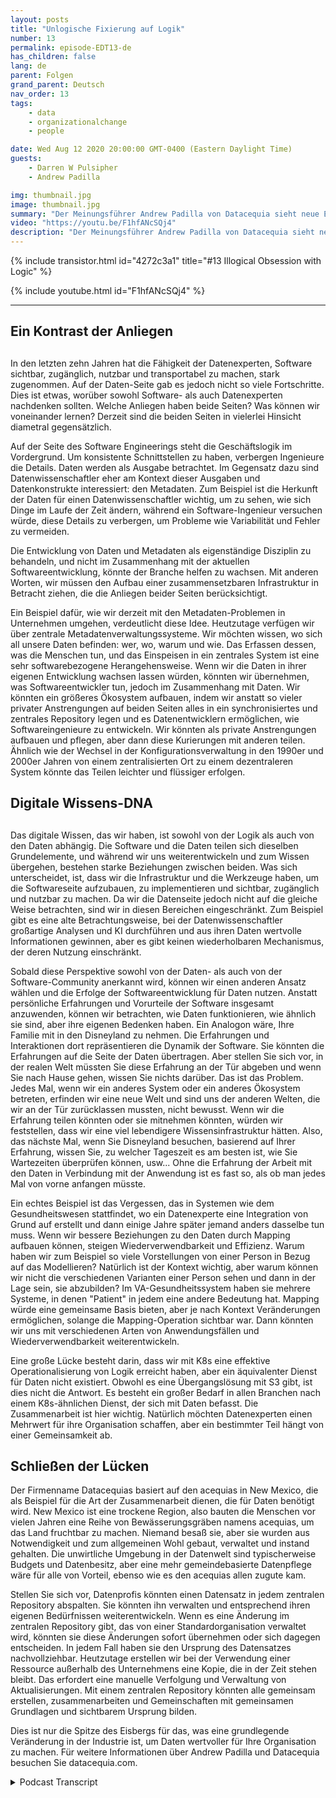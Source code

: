 ```yaml
---
layout: posts
title: "Unlogische Fixierung auf Logik"
number: 13
permalink: episode-EDT13-de
has_children: false
lang: de
parent: Folgen
grand_parent: Deutsch
nav_order: 13
tags:
    - data
    - organizationalchange
    - people

date: Wed Aug 12 2020 20:00:00 GMT-0400 (Eastern Daylight Time)
guests:
    - Darren W Pulsipher
    - Andrew Padilla

img: thumbnail.jpg
image: thumbnail.jpg
summary: "Der Meinungsführer Andrew Padilla von Datacequia sieht neue Entwicklungen im Bereich des Datenmanagements und der Zusammenarbeit vor, die es Daten ermöglichen würden, sich wie Software in Bezug auf Sichtbarkeit, Zugänglichkeit, Benutzerfreundlichkeit und Portabilität weiterzuentwickeln. Er skizziert, wie eine zusammensetzbare Infrastruktur die Anliegen sowohl von Softwareingenieuren als auch von Datenwissenschaftlern angehen würde."
video: "https://youtu.be/F1hfANcSQj4"
description: "Der Meinungsführer Andrew Padilla von Datacequia sieht neue Entwicklungen im Bereich des Datenmanagements und der Zusammenarbeit vor, die es Daten ermöglichen würden, sich wie Software in Bezug auf Sichtbarkeit, Zugänglichkeit, Benutzerfreundlichkeit und Portabilität weiterzuentwickeln. Er skizziert, wie eine zusammensetzbare Infrastruktur die Anliegen sowohl von Softwareingenieuren als auch von Datenwissenschaftlern angehen würde."
---
```


<div>
{% include transistor.html id="4272c3a1" title="#13 Illogical Obsession with Logic" %}

{% include youtube.html id="F1hfANcSQj4" %}
</div>

---

## Ein Kontrast der Anliegen <h2>

In den letzten zehn Jahren hat die Fähigkeit der Datenexperten, Software sichtbar, zugänglich, nutzbar und transportabel zu machen, stark zugenommen. Auf der Daten-Seite gab es jedoch nicht so viele Fortschritte. Dies ist etwas, worüber sowohl Software- als auch Datenexperten nachdenken sollten. Welche Anliegen haben beide Seiten? Was können wir voneinander lernen? Derzeit sind die beiden Seiten in vielerlei Hinsicht diametral gegensätzlich.

Auf der Seite des Software Engineerings steht die Geschäftslogik im Vordergrund. Um konsistente Schnittstellen zu haben, verbergen Ingenieure die Details. Daten werden als Ausgabe betrachtet. Im Gegensatz dazu sind Datenwissenschaftler eher am Kontext dieser Ausgaben und Datenkonstrukte interessiert: den Metadaten. Zum Beispiel ist die Herkunft der Daten für einen Datenwissenschaftler wichtig, um zu sehen, wie sich Dinge im Laufe der Zeit ändern, während ein Software-Ingenieur versuchen würde, diese Details zu verbergen, um Probleme wie Variabilität und Fehler zu vermeiden.

Die Entwicklung von Daten und Metadaten als eigenständige Disziplin zu behandeln, und nicht im Zusammenhang mit der aktuellen Softwareentwicklung, könnte der Branche helfen zu wachsen. Mit anderen Worten, wir müssen den Aufbau einer zusammensetzbaren Infrastruktur in Betracht ziehen, die die Anliegen beider Seiten berücksichtigt.

Ein Beispiel dafür, wie wir derzeit mit den Metadaten-Problemen in Unternehmen umgehen, verdeutlicht diese Idee. Heutzutage verfügen wir über zentrale Metadatenverwaltungssysteme. Wir möchten wissen, wo sich all unsere Daten befinden: wer, wo, warum und wie. Das Erfassen dessen, was die Menschen tun, und das Einspeisen in ein zentrales System ist eine sehr softwarebezogene Herangehensweise. Wenn wir die Daten in ihrer eigenen Entwicklung wachsen lassen würden, könnten wir übernehmen, was Softwareentwickler tun, jedoch im Zusammenhang mit Daten. Wir könnten ein größeres Ökosystem aufbauen, indem wir anstatt so vieler privater Anstrengungen auf beiden Seiten alles in ein synchronisiertes und zentrales Repository legen und es Datenentwicklern ermöglichen, wie Softwareingenieure zu entwickeln. Wir könnten als private Anstrengungen aufbauen und pflegen, aber dann diese Kurierungen mit anderen teilen. Ähnlich wie der Wechsel in der Konfigurationsverwaltung in den 1990er und 2000er Jahren von einem zentralisierten Ort zu einem dezentraleren System könnte das Teilen leichter und flüssiger erfolgen.

## Digitale Wissens-DNA <h2>

Das digitale Wissen, das wir haben, ist sowohl von der Logik als auch von den Daten abhängig. Die Software und die Daten teilen sich dieselben Grundelemente, und während wir uns weiterentwickeln und zum Wissen übergehen, bestehen starke Beziehungen zwischen beiden. Was sich unterscheidet, ist, dass wir die Infrastruktur und die Werkzeuge haben, um die Softwareseite aufzubauen, zu implementieren und sichtbar, zugänglich und nutzbar zu machen. Da wir die Datenseite jedoch nicht auf die gleiche Weise betrachten, sind wir in diesen Bereichen eingeschränkt. Zum Beispiel gibt es eine alte Betrachtungsweise, bei der Datenwissenschaftler großartige Analysen und KI durchführen und aus ihren Daten wertvolle Informationen gewinnen, aber es gibt keinen wiederholbaren Mechanismus, der deren Nutzung einschränkt.

Sobald diese Perspektive sowohl von der Daten- als auch von der Software-Community anerkannt wird, können wir einen anderen Ansatz wählen und die Erfolge der Softwareentwicklung für Daten nutzen. Anstatt persönliche Erfahrungen und Vorurteile der Software insgesamt anzuwenden, können wir betrachten, wie Daten funktionieren, wie ähnlich sie sind, aber ihre eigenen Bedenken haben. Ein Analogon wäre, Ihre Familie mit in den Disneyland zu nehmen. Die Erfahrungen und Interaktionen dort repräsentieren die Dynamik der Software. Sie könnten die Erfahrungen auf die Seite der Daten übertragen. Aber stellen Sie sich vor, in der realen Welt müssten Sie diese Erfahrung an der Tür abgeben und wenn Sie nach Hause gehen, wissen Sie nichts darüber. Das ist das Problem. Jedes Mal, wenn wir ein anderes System oder ein anderes Ökosystem betreten, erfinden wir eine neue Welt und sind uns der anderen Welten, die wir an der Tür zurücklassen mussten, nicht bewusst. Wenn wir die Erfahrung teilen könnten oder sie mitnehmen könnten, würden wir feststellen, dass wir eine viel lebendigere Wissensinfrastruktur hätten. Also, das nächste Mal, wenn Sie Disneyland besuchen, basierend auf Ihrer Erfahrung, wissen Sie, zu welcher Tageszeit es am besten ist, wie Sie Wartezeiten überprüfen können, usw... Ohne die Erfahrung der Arbeit mit den Daten in Verbindung mit der Anwendung ist es fast so, als ob man jedes Mal von vorne anfangen müsste.

Ein echtes Beispiel ist das Vergessen, das in Systemen wie dem Gesundheitswesen stattfindet, wo ein Datenexperte eine Integration von Grund auf erstellt und dann einige Jahre später jemand anders dasselbe tun muss. Wenn wir bessere Beziehungen zu den Daten durch Mapping aufbauen können, steigen Wiederverwendbarkeit und Effizienz. Warum haben wir zum Beispiel so viele Vorstellungen von einer Person in Bezug auf das Modellieren? Natürlich ist der Kontext wichtig, aber warum können wir nicht die verschiedenen Varianten einer Person sehen und dann in der Lage sein, sie abzubilden? Im VA-Gesundheitssystem haben sie mehrere Systeme, in denen "Patient" in jedem eine andere Bedeutung hat. Mapping würde eine gemeinsame Basis bieten, aber je nach Kontext Veränderungen ermöglichen, solange die Mapping-Operation sichtbar war. Dann könnten wir uns mit verschiedenen Arten von Anwendungsfällen und Wiederverwendbarkeit weiterentwickeln.

Eine große Lücke besteht darin, dass wir mit K8s eine effektive Operationalisierung von Logik erreicht haben, aber ein äquivalenter Dienst für Daten nicht existiert. Obwohl es eine Übergangslösung mit S3 gibt, ist dies nicht die Antwort. Es besteht ein großer Bedarf in allen Branchen nach einem K8s-ähnlichen Dienst, der sich mit Daten befasst. Die Zusammenarbeit ist hier wichtig. Natürlich möchten Datenexperten einen Mehrwert für ihre Organisation schaffen, aber ein bestimmter Teil hängt von einer Gemeinsamkeit ab.

## Schließen der Lücken

Der Firmenname Datacequias basiert auf den acequias in New Mexico, die als Beispiel für die Art der Zusammenarbeit dienen, die für Daten benötigt wird. New Mexico ist eine trockene Region, also bauten die Menschen vor vielen Jahren eine Reihe von Bewässerungsgräben namens acequias, um das Land fruchtbar zu machen. Niemand besaß sie, aber sie wurden aus Notwendigkeit und zum allgemeinen Wohl gebaut, verwaltet und instand gehalten. Die unwirtliche Umgebung in der Datenwelt sind typischerweise Budgets und Datenbesitz, aber eine mehr gemeindebasierte Datenpflege wäre für alle von Vorteil, ebenso wie es den acequias allen zugute kam.

Stellen Sie sich vor, Datenprofis könnten einen Datensatz in jedem zentralen Repository abspalten. Sie könnten ihn verwalten und entsprechend ihren eigenen Bedürfnissen weiterentwickeln. Wenn es eine Änderung im zentralen Repository gibt, das von einer Standardorganisation verwaltet wird, könnten sie diese Änderungen sofort übernehmen oder sich dagegen entscheiden. In jedem Fall haben sie den Ursprung des Datensatzes nachvollziehbar. Heutzutage erstellen wir bei der Verwendung einer Ressource außerhalb des Unternehmens eine Kopie, die in der Zeit stehen bleibt. Das erfordert eine manuelle Verfolgung und Verwaltung von Aktualisierungen. Mit einem zentralen Repository könnten alle gemeinsam erstellen, zusammenarbeiten und Gemeinschaften mit gemeinsamen Grundlagen und sichtbarem Ursprung bilden.

Dies ist nur die Spitze des Eisbergs für das, was eine grundlegende Veränderung in der Industrie ist, um Daten wertvoller für Ihre Organisation zu machen. Für weitere Informationen über Andrew Padilla und Datacequia besuchen Sie datacequia.com.



<details>
<summary> Podcast Transcript </summary>

<p></p>

</details>
